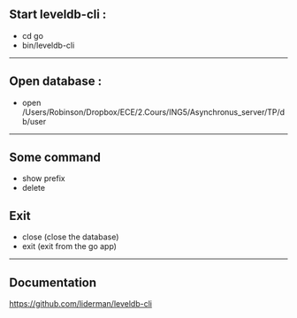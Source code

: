 ## Start leveldb-cli :
- cd go
- bin/leveldb-cli

___
## Open database :
- open /Users/Robinson/Dropbox/ECE/2.Cours/ING5/Asynchronus_server/TP/db/user

___
## Some command
- show prefix
- delete <KEY>

## Exit
- close (close the database)
- exit (exit from the go app)
___
## Documentation
https://github.com/liderman/leveldb-cli
